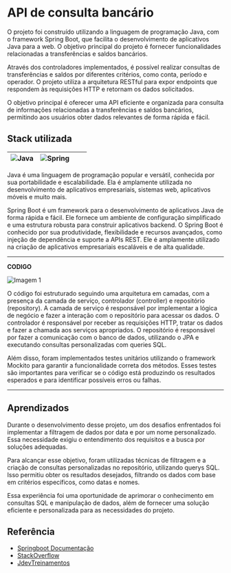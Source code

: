 
# API de consulta bancário

O projeto foi construído utilizando a linguagem de programação Java, com o framework Spring Boot, que facilita o desenvolvimento de aplicativos Java para a web. O objetivo principal do projeto é fornecer funcionalidades relacionadas a transferências e saldos bancários.

Através dos controladores implementados, é possível realizar consultas de transferências e saldos por diferentes critérios, como conta, período e operador. O projeto utiliza a arquitetura RESTful para expor endpoints que respondem às requisições HTTP e retornam os dados solicitados.

O objetivo principal é oferecer uma API eficiente e organizada para consulta de informações relacionadas a transferências e saldos bancários, permitindo aos usuários obter dados relevantes de forma rápida e fácil.



## Stack utilizada



| ![Java](https://img.shields.io/badge/java-%23ED8B00.svg?style=for-the-badge&logo=openjdk&logoColor=white)|![Spring](https://img.shields.io/badge/spring-%236DB33F.svg?style=for-the-badge&logo=spring&logoColor=white)|||
| --- | --- | --- | --- |

Java é uma linguagem de programação popular e versátil, conhecida por sua portabilidade e escalabilidade. Ela é amplamente utilizada no desenvolvimento de aplicativos empresariais, sistemas web, aplicativos móveis e muito mais.

Spring Boot é um framework para o desenvolvimento de aplicativos Java de forma rápida e fácil. Ele fornece um ambiente de configuração simplificado e uma estrutura robusta para construir aplicativos backend. O Spring Boot é conhecido por sua produtividade, flexibilidade e recursos avançados, como injeção de dependência e suporte a APIs REST. Ele é amplamente utilizado na criação de aplicativos empresariais escaláveis e de alta qualidade.

***
**CODIGO**




![Imagem 1](https://i.imgur.com/jSe3okn.png)


O código foi estruturado seguindo uma arquitetura em camadas, com a presença da camada de serviço, controlador (controller) e repositório (repository). A camada de serviço é responsável por implementar a lógica de negócio e fazer a interação com o repositório para acessar os dados. O controlador é responsável por receber as requisições HTTP, tratar os dados e fazer a chamada aos serviços apropriados. O repositório é responsável por fazer a comunicação com o banco de dados, utilizando o JPA e executando consultas personalizadas com queries SQL.

Além disso, foram implementados testes unitários utilizando o framework Mockito para garantir a funcionalidade correta dos métodos. Esses testes são importantes para verificar se o código está produzindo os resultados esperados e para identificar possíveis erros ou falhas.

***


## Aprendizados



Durante o desenvolvimento desse projeto, um dos desafios enfrentados foi implementar a filtragem de dados por data e por um nome personalizado. Essa necessidade exigiu o entendimento dos requisitos e a busca por soluções adequadas.

Para alcançar esse objetivo, foram utilizadas técnicas de filtragem e a criação de consultas personalizadas no repositório, utilizando querys SQL. Isso permitiu obter os resultados desejados, filtrando os dados com base em critérios específicos, como datas e nomes.

Essa experiência foi uma oportunidade de aprimorar o conhecimento em consultas SQL e manipulação de dados, além de fornecer uma solução eficiente e personalizada para as necessidades do projeto.
## Referência

 - [Springboot Documentação](https://docs.spring.io/spring-boot/docs/current/reference/htmlsingle/)
 - [StackOverflow](https://stackoverflow.com/)
 - [JdevTreinamentos]()

